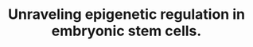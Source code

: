 ---
layout: page
title: " Unraveling epigenetic regulation in embryonic stem cells."
breadcrumb: true
categories:
    - publication
## publication related information
pub:
    authors: " Marina Bibikova, Louise C. Laurent, Bing Ren, Jeanne F. Loring,  Jian-Bing Fan"
    journal: " Cell stem cell"
    date: 2008-02-07
    doi:  10.1016/j.stem.2008.01.005
    volume:  2
    pages:  123--134
    number:  2
    abstract: " Embryonic stem (ES) cells can replicate indefinitely while retaining the capacity to differentiate into functionally distinct cell types. ES cells proliferate and  differentiate without detectable genetic changes, indicating that these processes are controlled by epigenetic factors. Here we describe what is known about the epigenetics of ES cells and speculate that a dynamic balance among at least three epigenetic elements (chromatin structure, DNA methylation, and microRNAs), in conjunction with transcription factors, contributes to the maintenance of pluripotence. Understanding the interactions among these factors will be critical to the development of improved strategies to reprogram differentiated cells or direct differentiation of pluripotent cells.,"
---